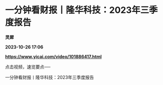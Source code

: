 # 一分钟看财报丨隆华科技：2023年三季度报告
**灵犀**

**2023-10-26 17:06**

**https://www.yicai.com/video/101886417.html**

点击视频，速览要点──

一分钟看财报丨隆华科技：2023年三季度报告